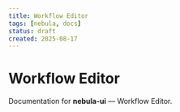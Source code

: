 ```yaml
---
title: Workflow Editor
tags: [nebula, docs]
status: draft
created: 2025-08-17
---
```


# Workflow Editor

Documentation for **nebula-ui** — Workflow Editor.
